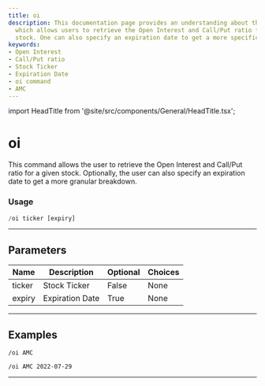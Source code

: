 ```yaml
---
title: oi
description: This documentation page provides an understanding about the oi command
  which allows users to retrieve the Open Interest and Call/Put ratio for a given
  stock. One can also specify an expiration date to get a more specific breakdown.
keywords:
- Open Interest
- Call/Put ratio
- Stock Ticker
- Expiration Date
- oi command
- AMC
---
```


import HeadTitle from '@site/src/components/General/HeadTitle.tsx';

<HeadTitle title="oi - Options - Telegram - Reference | OpenBB Bot Docs" />

# oi

This command allows the user to retrieve the Open Interest and Call/Put ratio for a given stock. Optionally, the user can also specify an expiration date to get a more granular breakdown.

### Usage

```python wordwrap
/oi ticker [expiry]
```

---

## Parameters

| Name | Description | Optional | Choices |
| ---- | ----------- | -------- | ------- |
| ticker | Stock Ticker | False | None |
| expiry | Expiration Date | True | None |


---

## Examples

```
/oi AMC
```

```
/oi AMC 2022-07-29
```
---
